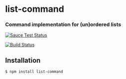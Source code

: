 list-command
==============
### Command implementation for (un)ordered lists

[![Sauce Test Status](https://saucelabs.com/browser-matrix/list-command.svg)](https://saucelabs.com/u/list-command)

[![Build Status](https://travis-ci.org/webmodules/list-command.svg?branch=master)](https://travis-ci.org/webmodules/list-command)


Installation
------------

``` bash
$ npm install list-command
```
